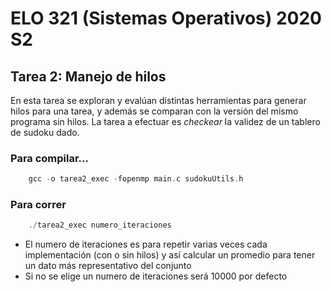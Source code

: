 # ELO 321 (Sistemas Operativos) 2020 S2
## Tarea 2: Manejo de hilos

En esta tarea se exploran y evalúan distintas herramientas para generar hilos para una tarea, y además se comparan con la versión del mismo programa sin hilos. La tarea a efectuar es *checkear* la validez de un tablero de sudoku dado.

### Para compilar...

```C
    gcc -o tarea2_exec -fopenmp main.c sudokuUtils.h
```

### Para correr

```C
    ./tarea2_exec numero_iteraciones
```
- El numero de iteraciones es para repetir varias veces cada implementación (con o sin hilos) y así calcular un promedio para tener un dato más representativo del conjunto
- Si no se elige un numero de iteraciones será 10000 por defecto